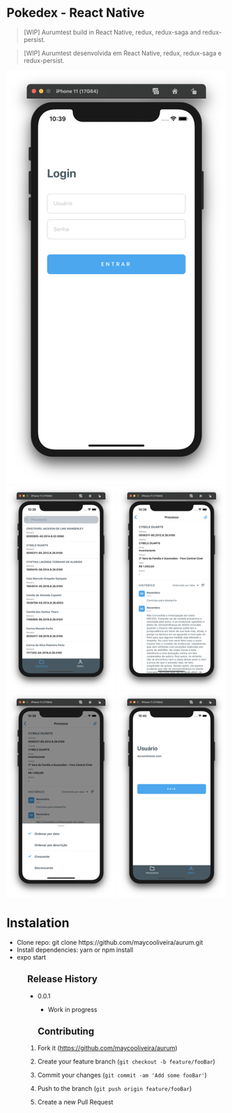 
# Pokedex - React Native
> [WIP] Aurumtest build in React Native, redux, redux-saga and redux-persist.

> [WIP] Aurumtest desenvolvida em React Native, redux, redux-saga e redux-persist.


<div align="center" styles="flex-direction: row;">
  <img alt="Aurum" title="#screen" src="prints/print1.png" />
</div>
<div align="center" styles="flex-direction: row;">
  <img alt="Aurum" title="#screen" width="250px" src="prints/print2.png" />
  <img alt="Aurum" title="#screen" width="250px" src="prints/print3.png" />
  <img alt="Aurum" title="#screen" width="250px" src="prints/print4.png" />
  <img alt="Aurum" title="#screen" width="250px" src="prints/print5.png" />
 </div>

<h1>Instalation</h1>

<ul>
  <li>Clone repo: git clone https://github.com/maycooliveira/aurum.git</li>
  <li>Install dependencies: yarn or npm install</li>
  <li>expo start</li>
<ul>
  
 ## Release History

* 0.0.1
    * Work in progress
    
    ## Contributing

1. Fork it (<https://github.com/maycooliveira/aurum>)
2. Create your feature branch (`git checkout -b feature/fooBar`)
3. Commit your changes (`git commit -am 'Add some fooBar'`)
4. Push to the branch (`git push origin feature/fooBar`)
5. Create a new Pull Request
    
    <!-- Markdown link & img dfn's -->
[npm-image]: https://img.shields.io/npm/v/datadog-metrics.svg?style=flat-square
[npm-url]: https://npmjs.org/package/datadog-metrics
[npm-downloads]: https://img.shields.io/npm/dm/datadog-metrics.svg?style=flat-square
[travis-image]: https://img.shields.io/travis/dbader/node-datadog-metrics/master.svg?style=flat-square
[travis-url]: https://travis-ci.org/dbader/node-datadog-metrics
[wiki]: https://github.com/yourname/yourproject/wiki
 
